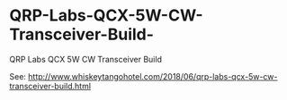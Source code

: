 # QRP-Labs-QCX-5W-CW-Transceiver-Build-
QRP Labs QCX 5W CW Transceiver Build 

See: http://www.whiskeytangohotel.com/2018/06/qrp-labs-qcx-5w-cw-transceiver-build.html
